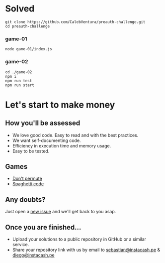 # Solved

```
git clone https://github.com/CalebVentura/preauth-challenge.git
cd preauth-challenge
```

### game-01
```
node game-01/index.js
```

### game-02
```
cd ./game-02
npm i
npm run test
npm run start
```
# Let's start to make money

## How you'll be assessed

- We love good code. Easy to read and with the best practices.
- We want self-documenting code.
- Efficiency in execution time and memory usage.
- Easy to be tested.

## Games

- [Don't permute](https://github.com/preauth-io/challenge/tree/main/game-01)
- [Spaghetti code](https://github.com/preauth-io/challenge/tree/main/game-02)

## Any doubts?
Just open a [new issue](https://github.com/preauth-io/challenge/issues/new) and we'll get back to you asap.

## Once you are finished...

- Upload your solutions to a public repository in GitHub or a similar service.
- Share your repository link with us by email to sebastian@instacash.pe & diego@instacash.pe
